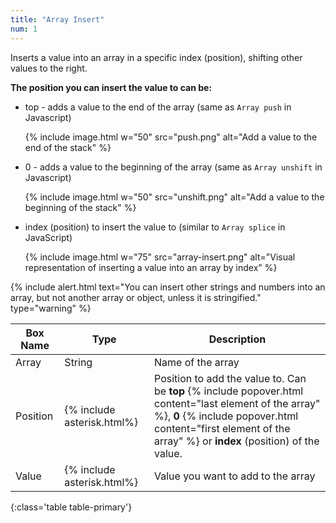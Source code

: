 ```yaml
---
title: "Array Insert"
num: 1
---
```


Inserts a value into an array in a specific index (position), shifting other values to the right.



**The position you can insert the value to can be:**

- top - adds a value to the end of the array (same as `Array push` in Javascript)

  {% include image.html w="50" src="push.png" alt="Add a value to the end of the stack" %}

- 0 - adds a value to the beginning of the array (same as `Array unshift` in Javascript)

  {% include image.html w="50" src="unshift.png" alt="Add a value to the beginning of the stack" %}

- index (position) to insert the value to (similar to `Array splice` in JavaScript)

  {% include image.html w="75" src="array-insert.png" alt="Visual representation of inserting a value into an array by index" %}

{% include alert.html text="You can insert other strings and numbers into an array, but not another array or object, unless it is stringified." type="warning" %} 

| Box Name | Type | Description | 
|-------|--------|--------
|Array |String	| Name of the array
|Position|{% include asterisk.html%}|Position to add the value to. Can be **top** {% include popover.html content="last element of the array" %}, **0** {% include popover.html content="first element of the array" %} or **index** (position) of the value.  
|Value | {% include asterisk.html%} | Value you want to add to the array
{:class='table table-primary'}









